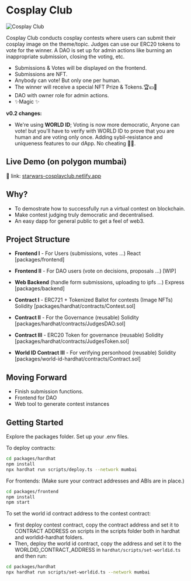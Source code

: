 # Cosplay Club

![Cosplay Club](https://i.imgur.com/8A3UU3J.jpg)

Cosplay Club conducts cosplay contests where users can submit their cosplay image on the theme/topic. Judges can use our ERC20 tokens to vote for the winner. A DAO is set up for admin actions like burning an inappropriate submission, closing the voting, etc.

- Submissions & Votes will be displayed on the frontend.
- Submissions are NFT.
- Anybody can vote! But only one per human.
- The winner will receive a special NFT Prize & Tokens.🏆💵🤑
- DAO with owner role for admin actions.
- ✨Magic ✨

**v0.2 changes:**
- We're using **WORLD ID**; Voting is now more democratic, Anyone can vote! but you'll have to verify with WORLD ID to prove that you are human and are voting only once. Adding sybil-resistance and uniqueness features to our dApp. No cheating 👮‍♀️.

## Live Demo (on polygon mumbai)

🚀 link: [starwars-cosplayclub.netlify.app](https://starwars-cosplayclub.netlify.app/)



## Why?

- To demostrate how to successfully run a virtual contest on blockchain.
- Make contest judging truly democratic and decentralised.
- An easy dapp for general public to get a feel of web3.

## Project Structure

- **Frontend I** - For Users (submissions, votes ...)
React [packages/frontend]

- **Frontend II** - For DAO users (vote on decisions, proposals ...) 
[WIP]

- **Web Backend** (handle form submissions, uploading to ipfs ...)
Express [packages/backend]

- **Contract I** - ERC721 + Tokenized Ballot for contests (Image NFTs)
Solidity [packages/hardhat/contracts/Contest.sol]

- **Contract II** - For the Governance (reusable)
Solidity [packages/hardhat/contracts/JudgesDAO.sol]

- **Contract III** - ERC20 Token for governance (reusable)
Solidity [packages/hardhat/contracts/JudgesToken.sol]

- **World ID Contract III** - For verifying personhood (reusable)
Solidity [packages/world-id-hardhat/contracts/Contract.sol]


## Moving Forward

- Finish submission functions.
- Frontend for DAO
- Web tool to generate contest instances

## Getting Started

Explore the packages folder. Set up your .env files.

To deploy contracts:

```bash
cd packages/hardhat
npm install
npx hardhat run scripts/deploy.ts --network mumbai
```

For frontends:
(Make sure your contract addresses and ABIs are in place.)
```bash
cd packages/frontend
npm install
npm start
```

To set the world id contract address to the contest contract:
- first deploy contest contract, copy the contract address and set it to CONTRACT ADDRESS on scripts in the scripts folder both in hardhat and worldid-hardhat folders.
- Then, deploy the world id contract, copy the address and set it to the WORLDID_CONTRACT_ADDRESS in `hardhat/scripts/set-worldid.ts` and then run:
```bash
cd packages/hardhat
npx hardhat run scripts/set-worldid.ts --network mumbai  
```
